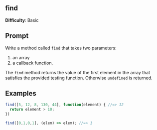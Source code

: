 ## find

**Difficulty**: Basic 

## Prompt 

Write a method called `find` that takes two parameters:

1. an array 
2. a callback function.

The `find` method returns the value of the first element in the array that satisfies the provided testing function. Otherwise `undefined` is returned.

## Examples

```js
find([5, 12, 8, 130, 44], function(element) { //=> 12
  return element > 10;
})

find([0,1,0,1], (elem) => elem); //=> 1
```